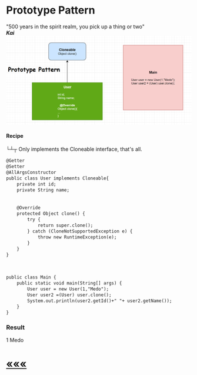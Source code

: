 # Prototype Pattern

"500 years in the spirit realm, you pick up a thing or two" \
_**Kai**_
<br>
![img.png](img.png)

#### Recipe
└┴┬ Only implements the Cloneable interface, that's all. 



    @Getter
    @Setter
    @AllArgsConstructor
    public class User implements Cloneable{
        private int id;
        private String name;


        @Override
        protected Object clone() {
            try {
                return super.clone();
            } catch (CloneNotSupportedException e) {
                throw new RuntimeException(e);
            }
        }
    }
<br>


    public class Main {
        public static void main(String[] args) {
            User user = new User(1,"Medo");
            User user2 =(User) user.clone();
            System.out.println(user2.getId()+" "+ user2.getName());
        }
    }

### Result
1 Medo
# [«««](https://github.com/MedetHasanUgurlu/Design-Patterns)